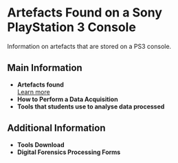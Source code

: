 # Artefacts Found on a Sony PlayStation 3 Console

<div class="info-box">
  Information on artefacts that are stored on a PS3 console.
</div>

## Main Information
- **Artefacts found**  
  [Learn more](page2.md)
- **How to Perform a Data Acquisition**
- **Tools that students use to analyse data processed**

## Additional Information
- **Tools Download**
- **Digital Forensics Processing Forms**

